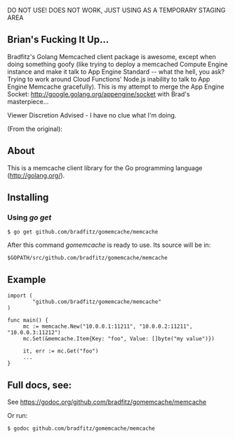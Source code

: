 DO NOT USE! DOES NOT WORK, JUST USING AS A TEMPORARY STAGING AREA

## Brian's Fucking It Up...

Bradfitz's Golang Memcached client package is awesome, except when doing something goofy (like trying to deploy a memcached Compute Engine instance and make it talk to App Engine Standard -- what the hell, you ask? Trying to work around Cloud Functions' Node.js inability to talk to App Engine Memcache gracefully). This is my attempt to merge the App Engine Socket: http://google.golang.org/appengine/socket with Brad's masterpiece...

Viewer Discretion Advised - I have no clue what I'm doing.


(From the original):
## About

This is a memcache client library for the Go programming language
(http://golang.org/).

## Installing

### Using *go get*

    $ go get github.com/bradfitz/gomemcache/memcache

After this command *gomemcache* is ready to use. Its source will be in:

    $GOPATH/src/github.com/bradfitz/gomemcache/memcache

## Example

    import (
            "github.com/bradfitz/gomemcache/memcache"
    )

    func main() {
         mc := memcache.New("10.0.0.1:11211", "10.0.0.2:11211", "10.0.0.3:11212")
         mc.Set(&memcache.Item{Key: "foo", Value: []byte("my value")})

         it, err := mc.Get("foo")
         ...
    }

## Full docs, see:

See https://godoc.org/github.com/bradfitz/gomemcache/memcache

Or run:

    $ godoc github.com/bradfitz/gomemcache/memcache

